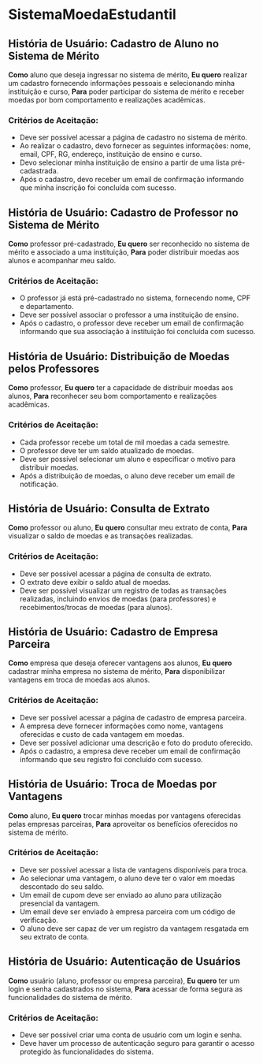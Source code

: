 # SistemaMoedaEstudantil
## História de Usuário: Cadastro de Aluno no Sistema de Mérito

**Como** aluno que deseja ingressar no sistema de mérito,
**Eu quero** realizar um cadastro fornecendo informações pessoais e selecionando minha instituição e curso,
**Para** poder participar do sistema de mérito e receber moedas por bom comportamento e realizações acadêmicas.

### Critérios de Aceitação:
- Deve ser possível acessar a página de cadastro no sistema de mérito.
- Ao realizar o cadastro, devo fornecer as seguintes informações: nome, email, CPF, RG, endereço, instituição de ensino e curso.
- Devo selecionar minha instituição de ensino a partir de uma lista pré-cadastrada.
- Após o cadastro, devo receber um email de confirmação informando que minha inscrição foi concluída com sucesso.

## História de Usuário: Cadastro de Professor no Sistema de Mérito

**Como** professor pré-cadastrado,
**Eu quero** ser reconhecido no sistema de mérito e associado a uma instituição,
**Para** poder distribuir moedas aos alunos e acompanhar meu saldo.

### Critérios de Aceitação:
- O professor já está pré-cadastrado no sistema, fornecendo nome, CPF e departamento.
- Deve ser possível associar o professor a uma instituição de ensino.
- Após o cadastro, o professor deve receber um email de confirmação informando que sua associação à instituição foi concluída com sucesso.

## História de Usuário: Distribuição de Moedas pelos Professores

**Como** professor,
**Eu quero** ter a capacidade de distribuir moedas aos alunos,
**Para** reconhecer seu bom comportamento e realizações acadêmicas.

### Critérios de Aceitação:
- Cada professor recebe um total de mil moedas a cada semestre.
- O professor deve ter um saldo atualizado de moedas.
- Deve ser possível selecionar um aluno e especificar o motivo para distribuir moedas.
- Após a distribuição de moedas, o aluno deve receber um email de notificação.

## História de Usuário: Consulta de Extrato

**Como** professor ou aluno,
**Eu quero** consultar meu extrato de conta,
**Para** visualizar o saldo de moedas e as transações realizadas.

### Critérios de Aceitação:
- Deve ser possível acessar a página de consulta de extrato.
- O extrato deve exibir o saldo atual de moedas.
- Deve ser possível visualizar um registro de todas as transações realizadas, incluindo envios de moedas (para professores) e recebimentos/trocas de moedas (para alunos).

## História de Usuário: Cadastro de Empresa Parceira

**Como** empresa que deseja oferecer vantagens aos alunos,
**Eu quero** cadastrar minha empresa no sistema de mérito,
**Para** disponibilizar vantagens em troca de moedas aos alunos.

### Critérios de Aceitação:
- Deve ser possível acessar a página de cadastro de empresa parceira.
- A empresa deve fornecer informações como nome, vantagens oferecidas e custo de cada vantagem em moedas.
- Deve ser possível adicionar uma descrição e foto do produto oferecido.
- Após o cadastro, a empresa deve receber um email de confirmação informando que seu registro foi concluído com sucesso.

## História de Usuário: Troca de Moedas por Vantagens

**Como** aluno,
**Eu quero** trocar minhas moedas por vantagens oferecidas pelas empresas parceiras,
**Para** aproveitar os benefícios oferecidos no sistema de mérito.

### Critérios de Aceitação:
- Deve ser possível acessar a lista de vantagens disponíveis para troca.
- Ao selecionar uma vantagem, o aluno deve ter o valor em moedas descontado do seu saldo.
- Um email de cupom deve ser enviado ao aluno para utilização presencial da vantagem.
- Um email deve ser enviado à empresa parceira com um código de verificação.
- O aluno deve ser capaz de ver um registro da vantagem resgatada em seu extrato de conta.

## História de Usuário: Autenticação de Usuários

**Como** usuário (aluno, professor ou empresa parceira),
**Eu quero** ter um login e senha cadastrados no sistema,
**Para** acessar de forma segura as funcionalidades do sistema de mérito.

### Critérios de Aceitação:
- Deve ser possível criar uma conta de usuário com um login e senha.
- Deve haver um processo de autenticação seguro para garantir o acesso protegido às funcionalidades do sistema.

